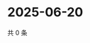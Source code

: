 # 2025-06-20

共 0 条

<!-- BEGIN ZHIHUVIDEO -->
<!-- 最后更新时间 Fri Jun 20 2025 15:11:45 GMT+0800 (China Standard Time) -->

<!-- END ZHIHUVIDEO -->
